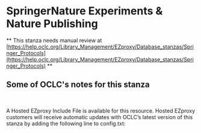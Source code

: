 # SpringerNature Experiments & Nature Publishing
** This stanza needs manual review at [https://help.oclc.org/Library_Management/EZproxy/Database_stanzas/Springer_Protocols](https://help.oclc.org/Library_Management/EZproxy/Database_stanzas/Springer_Protocols) **

## Some of OCLC's notes for this stanza

&nbsp;


A Hosted EZproxy Include File is available for this resource. Hosted EZproxy customers will receive automatic updates with OCLC&rsquo;s latest version of this stanza by adding the following line to config.txt:
